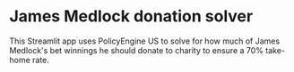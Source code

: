# James Medlock donation solver

This Streamlit app uses PolicyEngine US to solve for how much of James Medlock's bet winnings he should donate to charity to ensure a 70% take-home rate.

